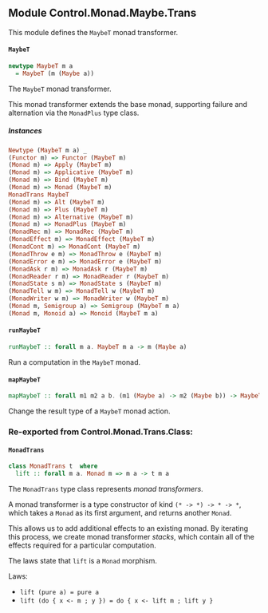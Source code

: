 ## Module Control.Monad.Maybe.Trans

This module defines the `MaybeT` monad transformer.

#### `MaybeT`

``` purescript
newtype MaybeT m a
  = MaybeT (m (Maybe a))
```

The `MaybeT` monad transformer.

This monad transformer extends the base monad, supporting failure and alternation via
the `MonadPlus` type class.

##### Instances
``` purescript
Newtype (MaybeT m a) _
(Functor m) => Functor (MaybeT m)
(Monad m) => Apply (MaybeT m)
(Monad m) => Applicative (MaybeT m)
(Monad m) => Bind (MaybeT m)
(Monad m) => Monad (MaybeT m)
MonadTrans MaybeT
(Monad m) => Alt (MaybeT m)
(Monad m) => Plus (MaybeT m)
(Monad m) => Alternative (MaybeT m)
(Monad m) => MonadPlus (MaybeT m)
(MonadRec m) => MonadRec (MaybeT m)
(MonadEffect m) => MonadEffect (MaybeT m)
(MonadCont m) => MonadCont (MaybeT m)
(MonadThrow e m) => MonadThrow e (MaybeT m)
(MonadError e m) => MonadError e (MaybeT m)
(MonadAsk r m) => MonadAsk r (MaybeT m)
(MonadReader r m) => MonadReader r (MaybeT m)
(MonadState s m) => MonadState s (MaybeT m)
(MonadTell w m) => MonadTell w (MaybeT m)
(MonadWriter w m) => MonadWriter w (MaybeT m)
(Monad m, Semigroup a) => Semigroup (MaybeT m a)
(Monad m, Monoid a) => Monoid (MaybeT m a)
```

#### `runMaybeT`

``` purescript
runMaybeT :: forall m a. MaybeT m a -> m (Maybe a)
```

Run a computation in the `MaybeT` monad.

#### `mapMaybeT`

``` purescript
mapMaybeT :: forall m1 m2 a b. (m1 (Maybe a) -> m2 (Maybe b)) -> MaybeT m1 a -> MaybeT m2 b
```

Change the result type of a `MaybeT` monad action.


### Re-exported from Control.Monad.Trans.Class:

#### `MonadTrans`

``` purescript
class MonadTrans t  where
  lift :: forall m a. Monad m => m a -> t m a
```

The `MonadTrans` type class represents _monad transformers_.

A monad transformer is a type constructor of kind `(* -> *) -> * -> *`, which
takes a `Monad` as its first argument, and returns another `Monad`.

This allows us to add additional effects to an existing monad. By iterating this
process, we create monad transformer _stacks_, which contain all of the effects
required for a particular computation.

The laws state that `lift` is a `Monad` morphism.

Laws:

- `lift (pure a) = pure a`
- `lift (do { x <- m ; y }) = do { x <- lift m ; lift y }`

